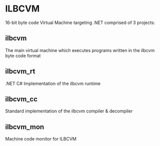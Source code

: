 # ILBCVM

16-bit byte code Virtual Machine targeting .NET comprised of 3 projects:

## ilbcvm
The main virtual machine which executes programs written in the ilbcvm byte code format

## ilbcvm_rt
.NET C# Implementation of the ilbcvm runtime

## ilbcvm_cc
Standard implementation of the ilbcvm compiler & decompiler

## ilbcvm_mon
Machine code monitor for ILBCVM
